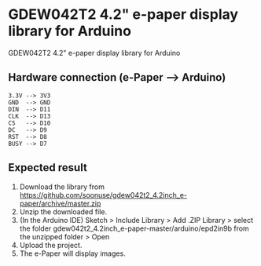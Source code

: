 # GDEW042T2 4.2" e-paper display library for Arduino
GDEW042T2 4.2" e-paper display library for Arduino
## Hardware connection (e-Paper --> Arduino)
    3.3V --> 3V3
    GND  --> GND
    DIN  --> D11
    CLK  --> D13
    CS   --> D10
    DC   --> D9
    RST  --> D8
    BUSY --> D7
## Expected result
1.  Download the library from https://github.com/soonuse/gdew042t2_4.2inch_e-paper/archive/master.zip
2.  Unzip the downloaded file.
3.  (In the Arduino IDE) Sketch > Include Library > Add .ZIP Library > select the folder gdew042t2_4.2inch_e-paper-master/arduino/epd2in9b from the unzipped folder > Open
4.  Upload the project.
5.  The e-Paper will display images.


